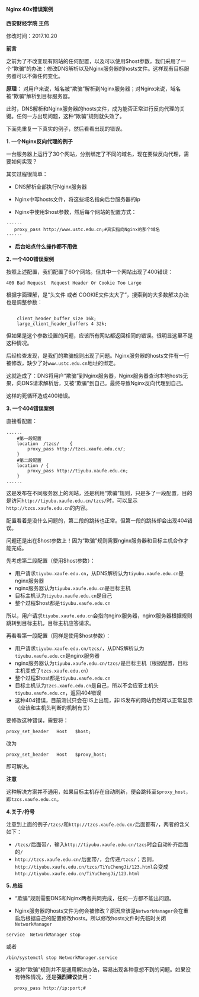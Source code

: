 #### Nginx 40x错误案例

**西安财经学院 王伟**

修改时间：2017.10.20

**前言**

之前为了不改变现有网站的任何配置，以及可以使用$host参数，我们采用了一个“欺骗”的办法：修改DNS解析以及Nginx服务器的hosts文件。这样现有目标服务器可以不做任何变化。

**原理：**
对用户来说，域名被“欺骗”解析到Nginx服务器；对Nginx来说，域名被“欺骗”解析到目标服务器。

此时，DNS解析和Nginx服务器的hosts文件，成为能否正常进行反向代理的关键。任何一方出现问题，这种“欺骗”规则就失效了。

下面先重复一下真实的例子，然后看看出现的错误。

**1. 一个Nginx反向代理的例子**

一台服务器上运行了30个网站，分别绑定了不同的域名，现在要做反向代理，需要如何实现？

其实过程很简单：

* DNS解析全部执行Nginx服务器

* Nginx中写hosts文件，将这些域名指向后台服务器的ip

* Nginx中使用$host参数，然后每个网站的配置方式：
````
······
   proxy_pass http://www.ustc.edu.cn;#真实指向Nginx的那个域名
······
````
* **后台站点什么操作都不用做**


**2. 一个400错误案例**

按照上述配置，我们配置了60个网站。但其中一个网站出现了400错误：


````
400 Bad Request  Request Header Or Cookie Too Large
````

根据字面理解，是“头文件 或者 COOKIE文件太大了”，搜索到的大多数解决办法也是调整参数：
   

````
    
    client_header_buffer_size 16k;
    large_client_header_buffers 4 32k;

````

但如果是这个参数设置的问题，应该所有网站都返回相同的错误。很明显这里不是这种情况。

后经检查发现，是我们的欺骗规则出现了问题。Nginx服务器的hosts文件有一行被修改，缺少了对`www.ustc.edu.cn`地址的绑定。

这就造成了：DNS将用户“欺骗”到Nginx服务器，Nginx服务器查询本地hosts无果，向DNS请求解析后，又被“欺骗”到自己。最终导致Nginx反向代理到自己。

这样的死循环造成400错误。

**3. 一个404错误案例**

直接看配置：

````
......
	#第一段配置
	location  /tzcs/ 	{
		proxy_pass http://tzcs.xaufe.edu.cn/;
	}
	#第二段配置
	location / {
		proxy_pass http://tiyubu.xaufe.edu.cn;	
	}
......
````

这是发布在不同服务器上的网站，还是利用“欺骗”规则，只是多了一段配置，目的是访问`http://tiyubu.xaufe.edu.cn/tzcs/`时，可以显示`http://tzcs.xaufe.edu.cn`的内容。

配置看着是没什么问题的，第二段的跳转也正常。但第一段的跳转却会出现404错误。

问题还是出在$host参数上！因为“欺骗”规则需要nginx服务器和目标主机合作才能完成。

先考虑第二段配置（使用$host参数）：

* 用户请求`tiyubu.xaufe.edu.cn`，从DNS解析认为`tiyubu.xaufe.edu.cn`是nginx服务器
* nginx服务器认为`tiyubu.xaufe.edu.cn`是目标主机
* 目标主机认为`tiyubu.xaufe.edu.cn`是自己
* 整个过程$host都是`tiyubu.xaufe.edu.cn`

所以，用户请求`tiyubu.xaufe.edu.cn`会指向nginx服务器，nginx服务器根据规则跳转到目标主机，目标主机应答请求。

再看看第一段配置（同样是使用$host参数）：

* 用户请求`tiyubu.xaufe.edu.cn/tzcs/`，从DNS解析认为`tiyubu.xaufe.edu.cn`是nginx服务器
* nginx服务器认为`tiyubu.xaufe.edu.cn/tzcs/`是目标主机（根据配置，目标主机变成了`tzcs.xaufe.edu.cn`）
* 整个过程$host都是`tiyubu.xaufe.edu.cn`
* 目标主机认为`tzcs.xaufe.edu.cn`是自己，所以不会应答主机头`tiyubu.xaufe.edu.cn`，返回404错误
* 这种404错误，目前测试只会在IIS上出现，非IIS发布的网站仍然可以正常显示（应该和主机头判断的机制有关）

要修改这种错误，需要将：
````
proxy_set_header   Host   $host;
````

改为

````
proxy_set_header   Host   $proxy_host;

````
即可解决。

**注意**

这种解决方案并不通用，如果目标主机存在自动刷新，便会跳转至`$proxy_host`，即`tzcs.xaufe.edu.cn`。

**4.关于`/`符号**

注意到上面的例子`/tzcs/`和`http://tzcs.xaufe.edu.cn/`后面都有`/`，两者的含义如下：

* `/tzcs/`后面带`/`，输入`http://tiyubu.xaufe.edu.cn/tzcs`时会自动补齐后面的`/`
* `http://tzcs.xaufe.edu.cn/`后面带`/`，会传递`/tzcs/`；否则，`http://tiyubu.xaufe.edu.cn/tzcs/TiYuChengJi/123.html`会变成`http://tiyubu.xaufe.edu.cn/TiYuChengJi/123.html`

**5. 总结**

* “欺骗”规则需要DNS和Nginx两者共同完成，任何一方都不能出问题。

* Nginx服务器的hosts文件为何会被修改？原因应该是`NetworkManager`会在重启后根据自己的配置修改hosts。所以修改hosts文件时先临时关闭`NetworkManager`


```
service  NetworkManager stop
```
或者

 
```
/bin/systemctl stop NetworkManager.service
```

* 这种“欺骗”规则并不是通用解决办法，容易出现各种意想不到的问题。如果没有特殊情况，还是**强烈建议**使用：

````
   proxy_pass http://ip:port;#
````
